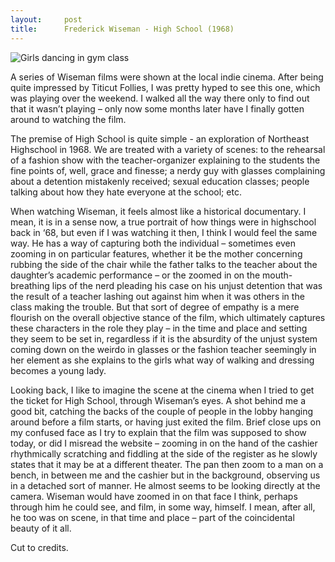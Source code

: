 ```yaml
---
layout:     post
title:      Frederick Wiseman - High School (1968)
---
```


![Girls dancing in gym class]({{site.baseurl}}/film/images/wiseman-high-school-girls.jpg)

A series of Wiseman films were shown at the local indie cinema. After being quite impressed by Titicut Follies, I was pretty hyped to see this one, which was playing over the weekend. I walked all the way there only to find out that it wasn’t playing – only now some months later have I finally gotten around to watching the film.

The premise of High School is quite simple - an exploration of Northeast Highschool in 1968. We are treated with a variety of scenes: to the rehearsal of a fashion show with the teacher-organizer explaining to the students the fine points of, well, grace and finesse; a nerdy guy with glasses complaining about a detention mistakenly received; sexual education classes; people talking about how they hate everyone at the school; etc.

When watching Wiseman, it feels almost like a historical documentary. I mean, it is in a sense now, a true portrait of how things were in highschool back in ‘68, but even if I was watching it then, I think I would feel the same way. He has a way of capturing both the individual – sometimes even zooming in on particular features, whether it be the mother concerning rubbing the side of the chair while the father talks to the teacher about the daughter’s academic performance – or the zoomed in on the mouth-breathing lips of the nerd pleading his case on his unjust detention that was the result of a teacher lashing out against him when it was others in the class making the trouble. But that sort of degree of empathy is a mere flourish on the overall objective stance of the film, which ultimately captures these characters in the role they play – in the time and place and setting they seem to be set in, regardless if it is the absurdity of the unjust system coming down on the weirdo in glasses or the fashion teacher seemingly in her element as she explains to the girls what way of walking and dressing becomes a young lady.

Looking back, I like to imagine the scene at the cinema when I tried to get the ticket for High School, through Wiseman’s eyes. A shot behind me a good bit, catching the backs of the couple of people in the lobby hanging around before a film starts, or having just exited the film. Brief close ups on my confused face as I try to explain that the film was supposed to show today, or did I misread the website – zooming in on the hand of the cashier rhythmically scratching and fiddling at the side of the register as he slowly states that it may be at a different theater. The pan then zoom to a man on a bench, in between me and the cashier but in the background, observing us in a detached sort of manner. He almost seems to be looking directly at the camera. Wiseman would have zoomed in on that face I think, perhaps through him he could see, and film, in some way, himself. I mean, after all, he too was on scene, in that time and place – part of the coincidental beauty of it all.

Cut to credits.